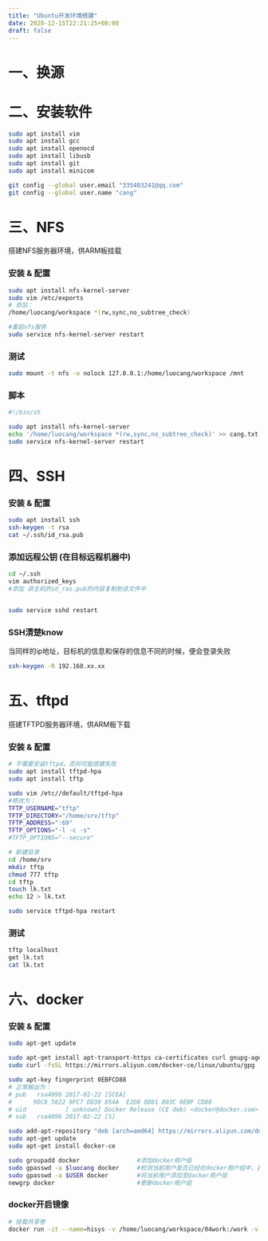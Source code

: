 ```yaml
---
title: "Ubuntu开发环境搭建"
date: 2020-12-15T22:21:25+08:00
draft: false
---
```


# 一、换源



# 二、安装软件
```bash
sudo apt install vim
sudo apt install gcc
sudo apt install openocd
sudo apt install libusb
sudo apt install git
sudo apt install minicom

git config --global user.email "335403241@qq.com"
git config --global user.name "cang"
```

# 三、NFS
搭建NFS服务器环境，供ARM板挂载
### 安装 & 配置
```bash
sudo apt install nfs-kernel-server
sudo vim /etc/exports
# 添加：
/home/luocang/workspace *(rw,sync,no_subtree_check)

#重启nfs服务
sudo service nfs-kernel-server restart
```

### 测试

```bash
sudo mount -t nfs -o nolock 127.0.0.1:/home/luocang/workspace /mnt
```

### 脚本
```bash
#!/bin/sh

sudo apt install nfs-kernel-server
echo '/home/luocang/workspace *(rw,sync,no_subtree_check)' >> cang.txt
sudo service nfs-kernel-server restart

```

# 四、SSH

### 安装 & 配置
```bash
sudo apt install ssh
ssh-keygen -t rsa
cat ~/.ssh/id_rsa.pub
```
### 添加远程公钥 (在目标远程机器中)
```bash
cd ~/.ssh
vim authorized_keys
#添加 讲主机的id_ras.pub的内容复制到该文件中


sudo service sshd restart
```
### SSH清楚know
当同样的ip地址，目标机的信息和保存的信息不同的时候，便会登录失败
```bash
ssh-keygen -R 192.168.xx.xx

```

# 五、tftpd
搭建TFTPD服务器环境，供ARM板下载
### 安装 & 配置
```bash
# 不需要安装tftpd，否则可能搭建失败
sudo apt install tftpd-hpa
sudo apt install tftp

sudo vim /etc//default/tftpd-hpa 
#修改为：
TFTP_USERNAME="tftp"
TFTP_DIRECTORY="/home/srv/tftp"
TFTP_ADDRESS=":69"
TFTP_OPTIONS="-l -c -s"
#TFTP_OPTIONS="--secure"

# 新建目录
cd /home/srv
mkdir tftp
chmod 777 tftp
cd tftp
touch lk.txt
echo 12 > lk.txt

sudo service tftpd-hpa restart
```

### 测试

```bash
tftp localhost
get lk.txt
cat lk.txt
```

# 六、docker
### 安装 & 配置
```bash
sudo apt-get update

sudo apt-get install apt-transport-https ca-certificates curl gnupg-agent software-properties-common
sudo curl -fsSL https://mirrors.aliyun.com/docker-ce/linux/ubuntu/gpg | apt-key add -

sudo apt-key fingerprint 0EBFCD88
# 正常输出为：
# pub   rsa4096 2017-02-22 [SCEA]
#      9DC8 5822 9FC7 DD38 854A  E2D8 8D81 803C 0EBF CD88
# uid           [ unknown] Docker Release (CE deb) <docker@docker.com>
# sub   rsa4096 2017-02-22 [S]

sudo add-apt-repository "deb [arch=amd64] https://mirrors.aliyun.com/docker-ce/linux/ubuntu $(lsb_release -cs) stable"
sudo apt-get update
sudo apt-get install docker-ce

sudo groupadd docker                #添加docker用户组
sudo gpasswd -a $luocang docker     #检测当前用户是否已经在docker用户组中，其中XXX为用户名，例如我的，luocang
sudo gpasswd -a $USER docker        #将当前用户添加至docker用户组
newgrp docker                       #更新docker用户组
```
### docker开启镜像
```bash
# 挂载共享卷
docker run -it --name=hisys -v /home/luocang/workspace/04work:/work -v /home/srv/tftp:/tftp hiubuntu14 /bin/sh



```
